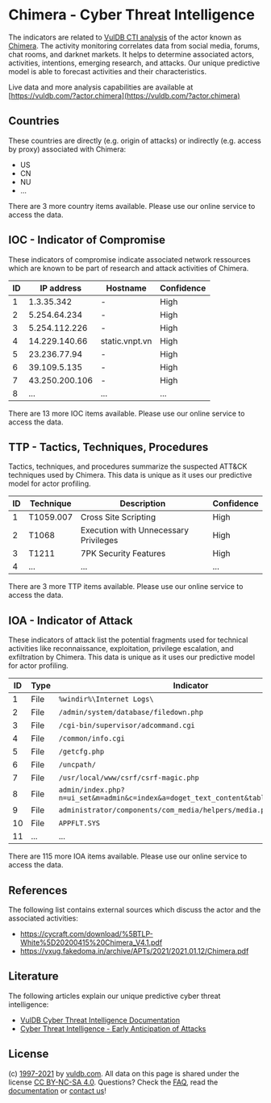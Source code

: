 # Chimera - Cyber Threat Intelligence

The indicators are related to [VulDB CTI analysis](https://vuldb.com/?doc.cti) of the actor known as [Chimera](https://vuldb.com/?actor.chimera). The activity monitoring correlates data from social media, forums, chat rooms, and darknet markets. It helps to determine associated actors, activities, intentions, emerging research, and attacks. Our unique predictive model is able to forecast activities and their characteristics.

Live data and more analysis capabilities are available at [https://vuldb.com/?actor.chimera](https://vuldb.com/?actor.chimera)

## Countries

These countries are directly (e.g. origin of attacks) or indirectly (e.g. access by proxy) associated with Chimera:

* US
* CN
* NU
* ...

There are 3 more country items available. Please use our online service to access the data.

## IOC - Indicator of Compromise

These indicators of compromise indicate associated network ressources which are known to be part of research and attack activities of Chimera.

ID | IP address | Hostname | Confidence
-- | ---------- | -------- | ----------
1 | 1.3.35.342 | - | High
2 | 5.254.64.234 | - | High
3 | 5.254.112.226 | - | High
4 | 14.229.140.66 | static.vnpt.vn | High
5 | 23.236.77.94 | - | High
6 | 39.109.5.135 | - | High
7 | 43.250.200.106 | - | High
8 | ... | ... | ...

There are 13 more IOC items available. Please use our online service to access the data.

## TTP - Tactics, Techniques, Procedures

Tactics, techniques, and procedures summarize the suspected ATT&CK techniques used by Chimera. This data is unique as it uses our predictive model for actor profiling.

ID | Technique | Description | Confidence
-- | --------- | ----------- | ----------
1 | T1059.007 | Cross Site Scripting | High
2 | T1068 | Execution with Unnecessary Privileges | High
3 | T1211 | 7PK Security Features | High
4 | ... | ... | ...

There are 3 more TTP items available. Please use our online service to access the data.

## IOA - Indicator of Attack

These indicators of attack list the potential fragments used for technical activities like reconnaissance, exploitation, privilege escalation, and exfiltration by Chimera. This data is unique as it uses our predictive model for actor profiling.

ID | Type | Indicator | Confidence
-- | ---- | --------- | ----------
1 | File | `%windir%\Internet Logs\` | High
2 | File | `/admin/system/database/filedown.php` | High
3 | File | `/cgi-bin/supervisor/adcommand.cgi` | High
4 | File | `/common/info.cgi` | High
5 | File | `/getcfg.php` | Medium
6 | File | `/uncpath/` | Medium
7 | File | `/usr/local/www/csrf/csrf-magic.php` | High
8 | File | `admin/index.php?n=ui_set&m=admin&c=index&a=doget_text_content&table=lang&field=1` | High
9 | File | `administrator/components/com_media/helpers/media.php` | High
10 | File | `APPFLT.SYS` | Medium
11 | ... | ... | ...

There are 115 more IOA items available. Please use our online service to access the data.

## References

The following list contains external sources which discuss the actor and the associated activities:

* https://cycraft.com/download/%5BTLP-White%5D20200415%20Chimera_V4.1.pdf
* https://vxug.fakedoma.in/archive/APTs/2021/2021.01.12/Chimera.pdf

## Literature

The following articles explain our unique predictive cyber threat intelligence:

* [VulDB Cyber Threat Intelligence Documentation](https://vuldb.com/?doc.cti)
* [Cyber Threat Intelligence - Early Anticipation of Attacks](https://www.scip.ch/en/?labs.20201022)

## License

(c) [1997-2021](https://vuldb.com/?doc.changelog) by [vuldb.com](https://vuldb.com/?doc.about). All data on this page is shared under the license [CC BY-NC-SA 4.0](https://creativecommons.org/licenses/by-nc-sa/4.0/). Questions? Check the [FAQ](https://vuldb.com/?doc.faq), read the [documentation](https://vuldb.com/?doc) or [contact us](https://vuldb.com/?contact)!
